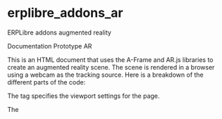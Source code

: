 # erplibre_addons_ar
ERPLibre addons augmented reality

Documentation Prototype AR

This is an HTML document that uses the A-Frame and AR.js libraries to create an augmented reality scene. The scene is rendered in a browser using a webcam as the tracking source. Here is a breakdown of the different parts of the code:

The <meta> tag specifies the viewport settings for the page.

The <script> tags load the necessary libraries for the AR scene, including A-Frame and AR.js, as well as two gesture detection scripts.
The <body> tag sets the margins and overflow for the page.
  
The <a-scene> tag is the root element for the AR scene. It includes various attributes that define the scene's settings, such as disabling the VR mode UI and loading screen, enabling the AR.js library, and specifying the tracking method and source type.
  
Inside the <a-scene> tag is an <a-marker> tag that defines the marker used for tracking. The type attribute is set to "pattern" and the preset attribute is set to "custom", indicating that a custom marker pattern is being used. The url attribute specifies the location of the marker pattern file, and the raycaster attribute specifies which objects should be affected by the raycaster component. The emitevents attribute is set to "true", which means the marker emits events that can be detected by other elements in the scene.
  
Inside the <a-marker> tag are three child elements: an <a-text> element, an <a-image> element, and two <a-sphere> elements. These are 3D objects that are positioned relative to the marker. The <a-text> element displays the text "Prototype AR" in yellow color, and is positioned above the marker. The <a-image> element displays an image and has a click event attached to it, which rotates the image when clicked. The <a-sphere> elements are colored spheres that also have a rotation animation.
The <a-entity> tag at the end of the scene defines the camera that is used to render the scene from the user's perspective.
Overall, this code creates a simple AR scene with a custom marker pattern, some 3D objects, and gesture detection.

Ar.js Documentation: https://ar-js-org.github.io/AR.js-Docs/
  
Ar.js Studio: https://ar-js-org.github.io/studio/
  
Github link to variety of examples: https://github.com/stemkoski/AR.js-examples
  
Variety of examples: https://stemkoski.github.io/AR.js-examples/index.html
  

# Tutorial
## Step by step
  
Step 1: Set up your project
To create an augmented reality scene, you'll need to have a web page with the A-Frame and AR.js libraries included. You can download these libraries from their respective websites and include them in your HTML file. Here's an example of how to include them using CDNs:

                <!DOCTYPE html>
                <html>
                  <head>
                    <meta charset="UTF-8">
                    <title>AR Scene</title>
                    <meta name="viewport" content="width=device-width, initial-scale=1.0">
                    <script src="https://aframe.io/releases/1.0.4/aframe.min.js"></script>
                    <script src="https://raw.githack.com/AR-js-org/AR.js/master/aframe/build/aframe-ar.js"></script>
                  </head>
                  <body>
                    <!-- AR scene code goes here -->
                  </body>
                </html>




Step 2: Set up the scene
  
Inside the body of your HTML file, you'll need to create an <a-scene> element that defines the AR scene. This element should have several attributes that specify the settings for the scene. Here's an example:

              <a-scene
                vr-mode-ui="enabled: false;"
                loading-screen="enabled: false;"
                arjs="trackingMethod: best; sourceType: webcam; debugUIEnabled: false;" embedded>
                <!-- AR scene content goes here -->
              </a-scene>
  
 
Step 3: Add a marker
  
Next, you need to define a marker that will be used to track the AR content. In this example, the marker is defined using an <a-marker> element with a pattern type. The marker is also given an ID of "animated-marker" for reference later on. Additionally, the marker has a URL that points to an image file that is used to detect the marker in the real world. The marker also has a raycaster attribute that specifies which objects the cursor will intersect with, and emitevents attribute that enables the marker to emit events, and a cursor attribute that specifies the type of cursor to use. Finally, the <a-marker> element has several child elements including an <a-text> element, an <a-image> element, and two <a-sphere> elements.
  
                    <a-marker
                      id="animated-marker"
                      type="pattern"
                      preset="custom"
                      url="assets/marker.patt"
                      raycaster="objects: .clickable"
                      emitevents="true"
                      cursor="fuse: false; rayOrigin: mouse;"
                      id="markerA">
                     <!-- Marker content goes here -->
                    </a-marker>

Step 4: Add content to the marker
Inside the <a-marker> element, you can add any 3D elements that you want to display when the marker is detected. In this example, an <a-text> element with the value "Prototype AR" is added, along with an <a-image> element that displays an image, and two <a-sphere> elements that are colored blue and red respectively. The <a-image> element also has a rotation animation that rotates the image around its Y-axis.

            <a-marker >
                <!-- Add text element -->
                <a-text value="Prototype AR"
                    gesture-detector
                    color="yellow"
                    position="0 30 0"
                    rotation="-90 0 0"
                    scale="5 5 5"
                    font="https://cdn.aframe.io/fonts/Roboto-msdf.json">
                </a-text>

                <!-- Add image element -->
                <a-image
                    src="assets/asset.png"
                    scale="3 1 1"
                    class="clickable"
                    rotation="-180 0 0"
                    gesture-handler
                    animation="property: rotation; to: 0 180 0; loop: true; easing: linear">
                </a-image>



                <!-- Add sphere elements -->
                <a-sphere position="1.5" color="blue" radius ="0.15" gesture-handler>
                    <a-animation
                        attribute="color"
                        dur="10000"
                        from="blue"
                        to="orange"
                        repeat="indefinite">
                    </a-animation>
                </a-sphere>
                
                <a-sphere position="-1.5" color="red" radius ="0.15" gesture-handler>
                    <a-animation
                        attribute=" color"
                        dur="10000"
                        from="red"
                        to="green"
                        repeat="indefinite">
                    </a-animation>
                </a-sphere>
            </a-marker>

Step 5: Add a camera
  
To view the AR scene, you need to add a camera entity to the <a-scene> element. This can be done using the <a-entity> element with the camera attribute:

<a-entity camera></a-entity>


Step 6: Add gesture detection and handling
  
To enable gesture detection and handling in the AR scene, you need to include the gesture detector and handler scripts. These scripts are included using two <script> elements that link to the gesture-detector.js and gesture-handler.js files respectively. Additionally, the <a-scene> element has a gesture-detector attribute that enables gesture detection and a gesture-handler attribute that enables gesture handling.



## Ar.js Code Generator
### All of the images are located in the Word document, so you can follow the generator tutorial step-by-step

Step 1: Go to the following link: https://ar-js-org.github.io/AR.js-Docs/

Step 2: Choose the "Marker-based" option and click on "Start Building."
 
Step 3: Upload an image of the marker you want to use, and make sure to download it for future reference.
 
Step 4: Choose the content that you want your marker to display.
 
Step 5: Download the package. 

Step 6: Export your project to GitHub so that you can use it on other platforms with GitHub Pages. Make sure that the main HTML file is named "index.html." 

Step 7: Go to "Settings" in the top right of the repository.
 
Step 8: Click on the "Pages" tab.
 
Step 9: Choose the main branch in the branch options and click on "Save."
 
Step 10: Choose a custom domain name and click on "Save."
 
Step 11: Click on the generated link to access the website.
 
Step 12: Log in to GitHub from other platforms and navigate to the generated link above. Display the downloaded marker in front of your camera to see the results.
